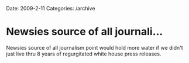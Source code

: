 Date: 2009-2-11
Categories: /archive

# Newsies source of all journali...

Newsies source of all journalism point would hold more water if we didn't just live thru 8 years of regurgitated white house press releases.
